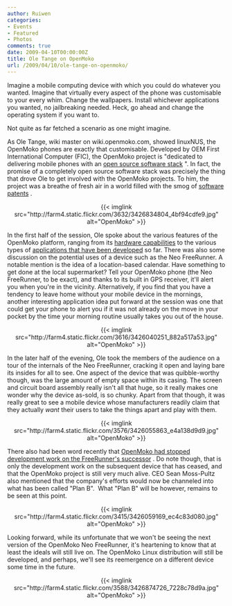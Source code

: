 ```yaml
---
author: Ruiwen
categories:
- Events
- Featured
- Photos
comments: true
date: 2009-04-10T00:00:00Z
title: Ole Tange on OpenMoko
url: /2009/04/10/ole-tange-on-openmoko/
---
```


Imagine a mobile computing device with which you could do whatever you wanted. Imagine that virtually every aspect of the phone was customisable to your every whim. Change the wallpapers. Install whichever applications you wanted, no jailbreaking  needed. Heck, go ahead and change the operating system if you want to.

Not quite as far fetched a scenario as one might imagine.

As Ole Tange, wiki master on wiki.openmoko.com, showed linuxNUS, the OpenMoko phones are exactly that customisable. Developed by OEM First International Computer (FIC), the OpenMoko project is &quot;dedicated to delivering mobile phones with an <a title="Source Code" href="http://wiki.openmoko.org/wiki/Source_Code" title="Source Code">open source software stack</a> &quot;. In fact, the promise of a completely open source software stack was precisely the thing that drove Ole to get involved with the OpenMoko projects. To him, the project was a breathe of fresh air in a world filled with the smog of <a href="http://webshop.ffii.org/">software patents</a> .
<p style="text-align: center;">{{< imglink src="http://farm4.static.flickr.com/3632/3426834804_4bf94cdfe9.jpg" alt="OpenMoko" >}}</p>

In the first half of the session, Ole spoke about the various features of the OpenMoko platform, ranging from its <a href="http://wiki.openmoko.org/wiki/Neo_FreeRunner_Hardware">hardware capabilities</a> to the various types of <a href="http://wiki.openmoko.org/wiki/Applications">applications that have been developed</a> so far. There was also some discussion on the potential uses of a device such as the Neo FreeRunner. A notable mention is the idea of a location-based calendar. Have something to get done at the local supermarket? Tell your OpenMoko phone (the Neo FreeRunner, to be exact), and thanks to its built in GPS receiver, it'll alert you when you're in the vicinity. Alternatively, if you find that you have a tendency to leave home without your mobile device in the mornings, another interesting application idea put forward at the session was one that could get your phone to alert you if it was not already on the move in your pocket by the time your morning routine usually takes you out of the house.
<p style="text-align: center;">{{< imglink src="http://farm4.static.flickr.com/3616/3426040251_882a517a53.jpg" alt="OpenMoko" >}}</p>

In the later half of the evening, Ole took the members of the audience on a tour of the internals of the Neo FreeRunner, cracking it open and laying bare its insides for all to see. One aspect of the device that was quibble-worthy though, was the large amount of empty space within its casing. The screen and circuit board assembly really isn't all that huge, so it really makes one wonder why the device as-sold, is so chunky. Apart from that though, it was really great to see a mobile device whose manufacturers readily claim that they actually <em>want</em> their users to take the things apart and play with them.
<p style="text-align: center;">{{< imglink src="http://farm4.static.flickr.com/3576/3426055863_e4a138d9d9.jpg" alt="OpenMoko" >}}</p>

There also had been word recently that <a href="http://www.engadgetmobile.com/2009/04/06/openmoko-freerunner-canceled-staff-slashed/">OpenMoko had stopped development work on the FreeRunner's successor</a> . Do note though, that is only the development work on the subsequent device that has ceased, and that the OpenMoko project is still very much alive. CEO Sean Moss-Pultz also mentioned that the company's efforts would now be channeled into what has been called &quot;Plan B&quot;.  What &quot;Plan B&quot; will be however, remains to be seen at this point.
<p style="text-align: center;">{{< imglink src="http://farm4.static.flickr.com/3415/3426059169_ec4c83d080.jpg" alt="OpenMoko" >}}</p>

Looking forward, while its unfortunate that we won't be seeing the next version of the OpenMoko Neo FreeRunner, it's heartening to know that at least the ideals will still live on. The OpenMoko Linux distribution will still be developed, and perhaps, we'll see its reemergence on a different device some time in the future.
<p style="text-align: center;">{{< imglink src="http://farm4.static.flickr.com/3588/3426874726_7228c78d9a.jpg" alt="OpenMoko" >}}</p>

